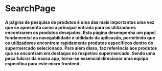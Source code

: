 # SearchPage

#### A página de pesquisa de produtos é uma das mais importantes uma vez que se apresenta como a principal entrada para os utilizadores encontrarem os produtos desejados. Esta página desempenha um papel fundamental na navegabilidade e utilidade da aplicação, permitindo que os utilizadores encontrem rapidamente produtos específicos dentro do supermercado selecionado. Para além disso, faz referência aos produtos que se encontram em destaque no respetivo supermercado. Sendo uma peça fulcrar da nossa app, torna-se essencial direcionar uma equipa específica para este micro frontend.
